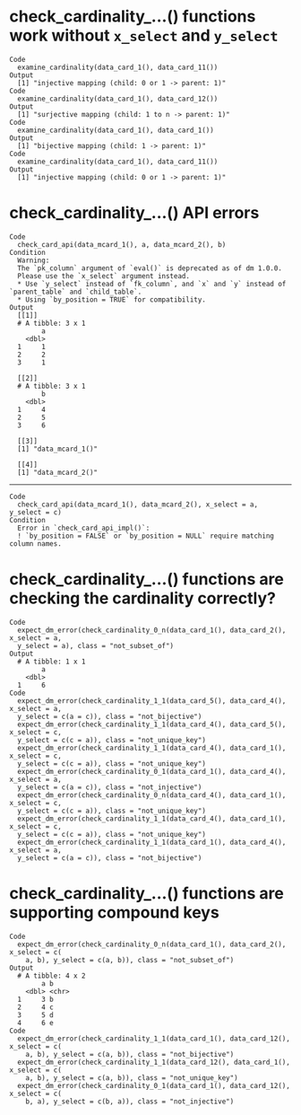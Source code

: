 # check_cardinality_...() functions work without `x_select` and `y_select`

    Code
      examine_cardinality(data_card_1(), data_card_11())
    Output
      [1] "injective mapping (child: 0 or 1 -> parent: 1)"
    Code
      examine_cardinality(data_card_1(), data_card_12())
    Output
      [1] "surjective mapping (child: 1 to n -> parent: 1)"
    Code
      examine_cardinality(data_card_1(), data_card_1())
    Output
      [1] "bijective mapping (child: 1 -> parent: 1)"
    Code
      examine_cardinality(data_card_1(), data_card_11())
    Output
      [1] "injective mapping (child: 0 or 1 -> parent: 1)"

# check_cardinality_...() API errors

    Code
      check_card_api(data_mcard_1(), a, data_mcard_2(), b)
    Condition
      Warning:
      The `pk_column` argument of `eval()` is deprecated as of dm 1.0.0.
      Please use the `x_select` argument instead.
      * Use `y_select` instead of `fk_column`, and `x` and `y` instead of `parent_table` and `child_table`.
      * Using `by_position = TRUE` for compatibility.
    Output
      [[1]]
      # A tibble: 3 x 1
            a
        <dbl>
      1     1
      2     2
      3     1
      
      [[2]]
      # A tibble: 3 x 1
            b
        <dbl>
      1     4
      2     5
      3     6
      
      [[3]]
      [1] "data_mcard_1()"
      
      [[4]]
      [1] "data_mcard_2()"
      

---

    Code
      check_card_api(data_mcard_1(), data_mcard_2(), x_select = a, y_select = c)
    Condition
      Error in `check_card_api_impl()`:
      ! `by_position = FALSE` or `by_position = NULL` require matching column names.

# check_cardinality_...() functions are checking the cardinality correctly?

    Code
      expect_dm_error(check_cardinality_0_n(data_card_1(), data_card_2(), x_select = a,
      y_select = a), class = "not_subset_of")
    Output
      # A tibble: 1 x 1
            a
        <dbl>
      1     6
    Code
      expect_dm_error(check_cardinality_1_1(data_card_5(), data_card_4(), x_select = a,
      y_select = c(a = c)), class = "not_bijective")
      expect_dm_error(check_cardinality_1_1(data_card_4(), data_card_5(), x_select = c,
      y_select = c(c = a)), class = "not_unique_key")
      expect_dm_error(check_cardinality_1_1(data_card_4(), data_card_1(), x_select = c,
      y_select = c(c = a)), class = "not_unique_key")
      expect_dm_error(check_cardinality_0_1(data_card_1(), data_card_4(), x_select = a,
      y_select = c(a = c)), class = "not_injective")
      expect_dm_error(check_cardinality_0_n(data_card_4(), data_card_1(), x_select = c,
      y_select = c(c = a)), class = "not_unique_key")
      expect_dm_error(check_cardinality_1_1(data_card_4(), data_card_1(), x_select = c,
      y_select = c(c = a)), class = "not_unique_key")
      expect_dm_error(check_cardinality_1_1(data_card_1(), data_card_4(), x_select = a,
      y_select = c(a = c)), class = "not_bijective")

# check_cardinality_...() functions are supporting compound keys

    Code
      expect_dm_error(check_cardinality_0_n(data_card_1(), data_card_2(), x_select = c(
        a, b), y_select = c(a, b)), class = "not_subset_of")
    Output
      # A tibble: 4 x 2
            a b    
        <dbl> <chr>
      1     3 b    
      2     4 c    
      3     5 d    
      4     6 e    
    Code
      expect_dm_error(check_cardinality_1_1(data_card_1(), data_card_12(), x_select = c(
        a, b), y_select = c(a, b)), class = "not_bijective")
      expect_dm_error(check_cardinality_1_1(data_card_12(), data_card_1(), x_select = c(
        a, b), y_select = c(a, b)), class = "not_unique_key")
      expect_dm_error(check_cardinality_0_1(data_card_1(), data_card_12(), x_select = c(
        b, a), y_select = c(b, a)), class = "not_injective")

